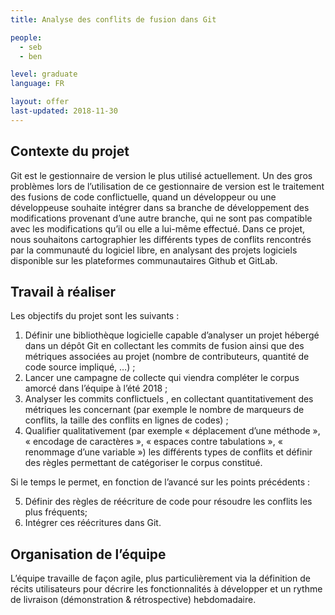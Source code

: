 ```yaml
---
title: Analyse des conflits de fusion dans Git

people:
  - seb
  - ben

level: graduate  
language: FR

layout: offer
last-updated: 2018-11-30
---
```


## Contexte du projet

Git est le gestionnaire de version le plus utilisé actuellement. Un des gros
problèmes lors de l’utilisation de ce gestionnaire de version est le traitement
des fusions de code conflictuelle, quand un développeur ou une développeuse
souhaite intégrer dans sa branche de développement des modifications provenant
d’une autre branche, qui ne sont pas compatible avec les modifications qu’il ou
elle a lui-même effectué. Dans ce projet, nous souhaitons cartographier les
différents types de conflits rencontrés par la communauté du logiciel libre, en
analysant des projets logiciels disponible sur les plateformes communautaires
Github et GitLab.  

## Travail à réaliser

Les objectifs du projet sont les suivants :

1. Définir une bibliothèque logicielle capable d’analyser un projet hébergé dans
un dépôt Git en collectant les commits de fusion ainsi que des métriques
associées au projet (nombre de contributeurs, quantité de code source impliqué, …) ;
2.	Lancer une campagne de collecte qui viendra compléter le corpus amorcé dans
l’équipe à l’été 2018 ;
3.	Analyser les commits conflictuels , en collectant
quantitativement des métriques les concernant (par exemple le nombre de
marqueurs de conflits, la taille des conflits en lignes de codes) ;
4.	Qualifier qualitativement (par exemple « déplacement d’une méthode », « encodage de caractères », « espaces contre tabulations », « renommage d’une variable ») les  différents types de conflits et définir des règles permettant de catégoriser le corpus constitué.

Si le temps le permet, en fonction de l’avancé sur les points
précédents :

5.	Définir des règles de réécriture de code pour résoudre les
conflits les plus fréquents;
6.	Intégrer ces réécritures dans Git.

## Organisation de l’équipe

L’équipe travaille de façon agile, plus particulièrement via la
définition de récits utilisateurs pour décrire les fonctionnalités à développer
et un rythme de livraison (démonstration & rétrospective) hebdomadaire.

